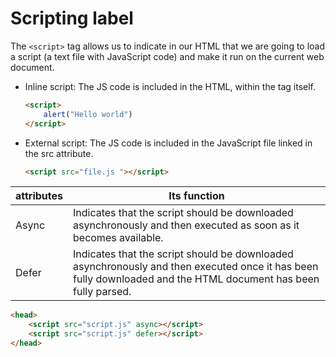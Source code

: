 # Scripting label

The `<script>` tag allows us to indicate in our HTML that we are going to load a script (a text file with JavaScript code) and make it run on the current web document.

- Inline script: The JS code is included in the HTML, within the tag itself.

  ```HTML
  <script>
      alert("Hello world")
  </script>
  ```

- External script: The JS code is included in the JavaScript file linked in the src attribute.

  ```HTMl
  <script src="file.js "></script>
  ```

| attributes | Its function                                                                                                                                                   |
| ---------- | -------------------------------------------------------------------------------------------------------------------------------------------------------------- |
| Async      | Indicates that the script should be downloaded asynchronously and then executed as soon as it becomes available.                                               |
| Defer      | Indicates that the script should be downloaded asynchronously and then executed once it has been fully downloaded and the HTML document has been fully parsed. |

```HTML
<head>
    <script src="script.js" async></script>
    <script src="script.js" defer></script>
</head>
```
